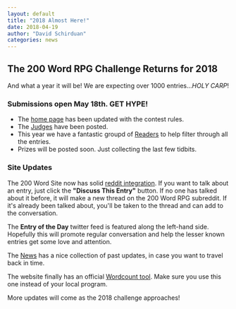 ```yaml
---
layout: default
title: "2018 Almost Here!"
date: 2018-04-19
author: "David Schirduan"
categories: news
---
```

## The 200 Word RPG Challenge Returns for 2018

And what a year it will be! We are expecting over 1000 entries...*HOLY CARP*! 

### Submissions open May 18th. **GET HYPE!**

* The [home page]({{site.baseurl}}) has been updated with the contest rules.
* The [Judges]({{site.baseurl}}/judges) have been posted.
* This year we have a fantastic groupd of [Readers]({{site.baseurl}}/readers) to help filter through all the entries.
* Prizes will be posted soon. Just collecting the last few tidbits.

### Site Updates

The 200 Word Site now has solid [reddit integration](https://www.reddit.com/r/200wordrpg/). If you want to talk about an entry, just click the **"Discuss This Entry"** button. If no one has talked about it before, it will make a new thread on the 200 Word RPG subreddit. If it's already been talked about, you'll be taken to the thread and can add to the conversation.

The **Entry of the Day** twitter feed is featured along the left-hand side. Hopefully this will promote regular conversation and help the lesser known entries get some love and attention.

The [News]({{site.baseurl}}/news) has a nice collection of past updates, in case you want to travel back in time.

The website finally has an official [Wordcount tool]({{site.baseurl}}/wordcount}). Make sure you use this one instead of your local program.

More updates will come as the 2018 challenge approaches!